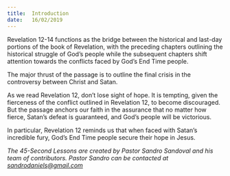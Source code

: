 ```yaml
---
title:  Introduction
date:   16/02/2019
---
```


Revelation 12-14 functions as the bridge between the historical and last-day portions of the book of Revelation, with the preceding chapters outlining the historical struggle of God’s people while the subsequent chapters shift attention towards the conflicts faced by God’s End Time people.

The major thrust of the passage is to outline the final crisis in the controversy between Christ and Satan.

As we read Revelation 12, don’t lose sight of hope. It is tempting, given the fierceness of the conflict outlined in Revelation 12, to become discouraged. But the passage anchors our faith in the assurance that no matter how fierce, Satan’s defeat is guaranteed, and God’s people will be victorious.

In particular, Revelation 12 reminds us that when faced with Satan’s incredible fury, God’s End Time people secure their hope in Jesus.  


*The 45-Second Lessons are created by Pastor Sandro Sandoval and his team of contributors.  Pastor Sandro can be contacted at sandrodaniels@gmail.com*

